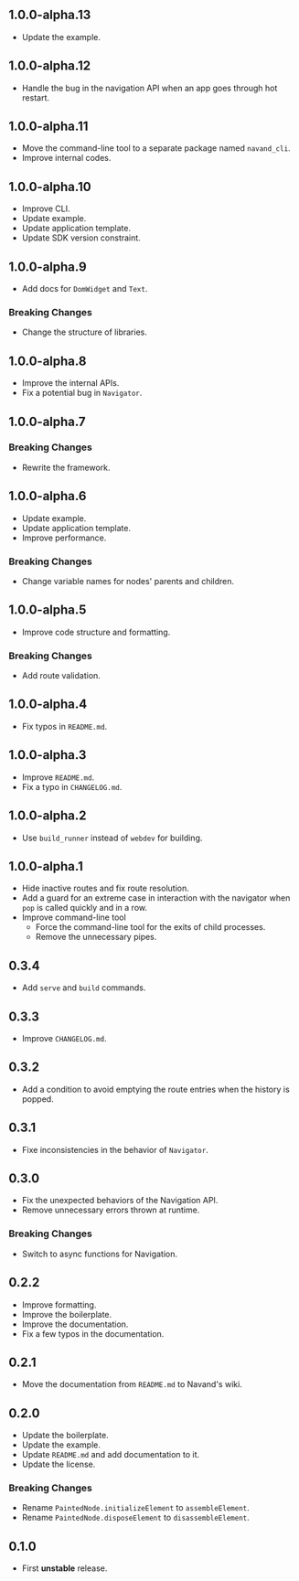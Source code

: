 ## 1.0.0-alpha.13

- Update the example.

## 1.0.0-alpha.12

- Handle the bug in the navigation API when an app goes through hot restart.

## 1.0.0-alpha.11

- Move the command-line tool to a separate package named `navand_cli`.
- Improve internal codes.

## 1.0.0-alpha.10

- Improve CLI.
- Update example.
- Update application template.
- Update SDK version constraint.

## 1.0.0-alpha.9

- Add docs for `DomWidget` and `Text`.

### Breaking Changes

- Change the structure of libraries.

## 1.0.0-alpha.8

- Improve the internal APIs.
- Fix a potential bug in `Navigator`.

## 1.0.0-alpha.7

### Breaking Changes

- Rewrite the framework.

## 1.0.0-alpha.6

- Update example.
- Update application template.
- Improve performance.

### Breaking Changes

- Change variable names for nodes' parents and children.

## 1.0.0-alpha.5

- Improve code structure and formatting.

### Breaking Changes

- Add route validation.

## 1.0.0-alpha.4

- Fix typos in `README.md`.

## 1.0.0-alpha.3

- Improve `README.md`.
- Fix a typo in `CHANGELOG.md`.

## 1.0.0-alpha.2

- Use `build_runner` instead of `webdev` for building.

## 1.0.0-alpha.1

- Hide inactive routes and fix route resolution.
- Add a guard for an extreme case in interaction with the navigator when `pop`
  is called quickly and in a row.
- Improve command-line tool
  - Force the command-line tool for the exits of child processes.
  - Remove the unnecessary pipes.

## 0.3.4

- Add `serve` and `build` commands.

## 0.3.3

- Improve `CHANGELOG.md`.

## 0.3.2

- Add a condition to avoid emptying the route entries when the history is
  popped.

## 0.3.1

- Fixe inconsistencies in the behavior of `Navigator`.

## 0.3.0

- Fix the unexpected behaviors of the Navigation API.
- Remove unnecessary errors thrown at runtime.

### Breaking Changes

- Switch to async functions for Navigation.

## 0.2.2

- Improve formatting.
- Improve the boilerplate.
- Improve the documentation.
- Fix a few typos in the documentation.

## 0.2.1

- Move the documentation from `README.md` to Navand's wiki.

## 0.2.0

- Update the boilerplate.
- Update the example.
- Update `README.md` and add documentation to it.
- Update the license.

### Breaking Changes

- Rename `PaintedNode.initializeElement` to `assembleElement`.
- Rename `PaintedNode.disposeElement` to `disassembleElement`.

## 0.1.0

- First **unstable** release.
